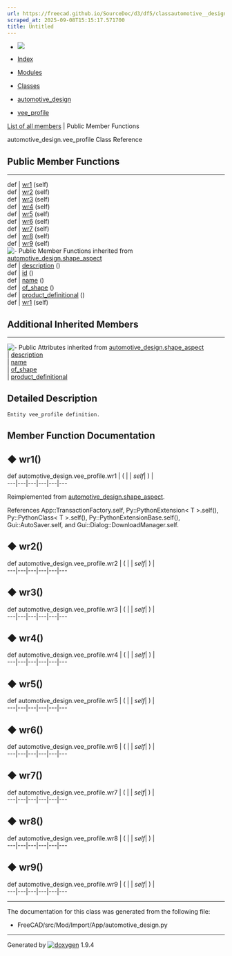 ```yaml
---
url: https://freecad.github.io/SourceDoc/d3/df5/classautomotive__design_1_1vee__profile.html
scraped_at: 2025-09-08T15:15:17.571700
title: Untitled
---
```


  * [ ![](https://www.freecad.org/svg/logo-freecad.svg) ](https://freecadweb.org "FreeCAD")
  * [Index](../../index.html "Index")
  * [Modules](../../modules.html "Modules list")
  * [Classes](../../annotated.html "Annotated list")

  * [automotive_design](../../d4/ddf/namespaceautomotive__design.html)
  * [vee_profile](../../d3/df5/classautomotive__design_1_1vee__profile.html)

[List of all members](../../d9/dbe/classautomotive__design_1_1vee__profile-members.html) | Public Member Functions

automotive_design.vee_profile Class Reference

##  Public Member Functions  
  
---  
def | [wr1](../../d3/df5/classautomotive__design_1_1vee__profile.html#a152d5c138764add809bd7d5a0ac5482c) (self)  
def | [wr2](../../d3/df5/classautomotive__design_1_1vee__profile.html#a250839edd6118bd8b2188516e979a6f3) (self)  
def | [wr3](../../d3/df5/classautomotive__design_1_1vee__profile.html#ae82763464161c3dfc8a9b560878184f6) (self)  
def | [wr4](../../d3/df5/classautomotive__design_1_1vee__profile.html#a7e159749cb056a73e02afe4cb5d9f513) (self)  
def | [wr5](../../d3/df5/classautomotive__design_1_1vee__profile.html#a386baf5a96292b4cdedcea75feeef28c) (self)  
def | [wr6](../../d3/df5/classautomotive__design_1_1vee__profile.html#a8fd49c710a4bcb2f088d2d5126193191) (self)  
def | [wr7](../../d3/df5/classautomotive__design_1_1vee__profile.html#abbc51002f4ecd5dc26a405025a15542d) (self)  
def | [wr8](../../d3/df5/classautomotive__design_1_1vee__profile.html#a891262602b7ca7440109f8038209e9a2) (self)  
def | [wr9](../../d3/df5/classautomotive__design_1_1vee__profile.html#ac6a44314836555568ee2fe072487494f) (self)  
![-](../../closed.png) Public Member Functions inherited from
[automotive_design.shape_aspect](../../d5/d43/classautomotive__design_1_1shape__aspect.html)  
def | [description](../../d5/d43/classautomotive__design_1_1shape__aspect.html#a2d3cbacdee4b4a23c48e6e8682be5097) ()  
def | [id](../../d5/d43/classautomotive__design_1_1shape__aspect.html#a908575200aa127fee70d8efefc5ff7b2) ()  
def | [name](../../d5/d43/classautomotive__design_1_1shape__aspect.html#a3497533cc144728ba5eaedf0d315ef72) ()  
def | [of_shape](../../d5/d43/classautomotive__design_1_1shape__aspect.html#a4369599788e3702c80ccf6a2ed9d81fc) ()  
def | [product_definitional](../../d5/d43/classautomotive__design_1_1shape__aspect.html#ae2d34da10e91db476c7445b2525172d4) ()  
def | [wr1](../../d5/d43/classautomotive__design_1_1shape__aspect.html#afaf0ba0242d7b61388638ad5968f48f8) (self)  
  
##  Additional Inherited Members  
  
---  
![-](../../closed.png) Public Attributes inherited from
[automotive_design.shape_aspect](../../d5/d43/classautomotive__design_1_1shape__aspect.html)  
|
[description](../../d5/d43/classautomotive__design_1_1shape__aspect.html#afbfbbcdbba354ef8f47480a40487c967)  
|
[name](../../d5/d43/classautomotive__design_1_1shape__aspect.html#a9f75336c7a542a886597e5c1f97e40a8)  
|
[of_shape](../../d5/d43/classautomotive__design_1_1shape__aspect.html#a8968baa97d9b01370bd48e9b013a9b5f)  
|
[product_definitional](../../d5/d43/classautomotive__design_1_1shape__aspect.html#a74f491d0f946e301a43bc04dc72dfd20)  
  
## Detailed Description

    
    
    Entity vee_profile definition.

## Member Function Documentation

## ◆ wr1()

def automotive_design.vee_profile.wr1  | ( |  | _self_| ) |   
---|---|---|---|---|---  
  
Reimplemented from
[automotive_design.shape_aspect](../../d5/d43/classautomotive__design_1_1shape__aspect.html#afaf0ba0242d7b61388638ad5968f48f8).

References App::TransactionFactory.self, Py::PythonExtension< T >.self(),
Py::PythonClass< T >.self(), Py::PythonExtensionBase.self(),
Gui::AutoSaver.self, and Gui::Dialog::DownloadManager.self.

## ◆ wr2()

def automotive_design.vee_profile.wr2  | ( |  | _self_| ) |   
---|---|---|---|---|---  
  
## ◆ wr3()

def automotive_design.vee_profile.wr3  | ( |  | _self_| ) |   
---|---|---|---|---|---  
  
## ◆ wr4()

def automotive_design.vee_profile.wr4  | ( |  | _self_| ) |   
---|---|---|---|---|---  
  
## ◆ wr5()

def automotive_design.vee_profile.wr5  | ( |  | _self_| ) |   
---|---|---|---|---|---  
  
## ◆ wr6()

def automotive_design.vee_profile.wr6  | ( |  | _self_| ) |   
---|---|---|---|---|---  
  
## ◆ wr7()

def automotive_design.vee_profile.wr7  | ( |  | _self_| ) |   
---|---|---|---|---|---  
  
## ◆ wr8()

def automotive_design.vee_profile.wr8  | ( |  | _self_| ) |   
---|---|---|---|---|---  
  
## ◆ wr9()

def automotive_design.vee_profile.wr9  | ( |  | _self_| ) |   
---|---|---|---|---|---  
  
* * *

The documentation for this class was generated from the following file:

  * FreeCAD/src/Mod/Import/App/automotive_design.py

* * *

Generated by
[![doxygen](../../doxygen.svg)](https://www.doxygen.org/index.html) 1.9.4

